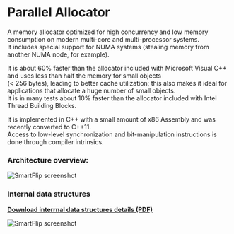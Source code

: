 Parallel Allocator
===================

A memory allocator optimized for high concurrency and low memory consumption on modern multi-core and multi-processor systems.  
It includes special support for NUMA systems (stealing memory from another NUMA node, for example).

It is about 60% faster than the allocator included with Microsoft Visual C++ and uses less than half the memory for small objects  
(< 256 bytes), leading to better cache utilization; this also makes it ideal for applications that allocate a huge number of small objects.  
It is in many tests about 10% faster than the allocator included with Intel Thread Building Blocks.  

It is implemented in C++ with a small amount of x86 Assembly and was recently converted to C++11.  
Access to low-level synchronization and bit-manipulation instructions is done through compiler intrinsics.  

### Architecture overview:  

![SmartFlip screenshot](http://www.gratianlup.com/documents/allocator_summary.png)  

### Internal data structures


**[Download interrnal data structures details (PDF)](http://www.gratianlup.com/documents/allocator_summary.pdf)**  

![SmartFlip screenshot](http://www.gratianlup.com/documents/allocator.png)  
